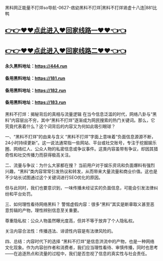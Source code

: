 黑料网正能量不打烊so导航-0627-痞幼黑料不打烊|黑料不打烊肾虚十八连|881比鸭

## [👉👉♥♥点此进入♥回家线路一♥♥👈👈](https://unpkg.com/182run/index.html)
## [👉👉♥♥点此进入♥回家线路二♥♥👈👈](https://unpkg.com/182-1run/index.html)

#### 永久黑料地址：https://444.run
#### 备用黑料地址：https://181.run
#### 备用黑料地址：https://182.run
#### 备用黑料地址：https://183.run

黑料不打烊：揭秘背后的真相与流量逻辑
在当今信息泛滥的时代，网络八卦与“黑料”内容层出不穷，其中“黑料不打烊”逐渐成为网民搜索的热门关键词。那么，它究竟代表着什么？这个词背后的内容又为何如此吸引眼球？

一、“黑料不打烊”的由来与含义
“黑料不打烊”字面上意味着“负面信息源源不断，24小时持续更新”。这一说法通常指一些网站、平台或社交账号，专注于挖掘娱乐圈、网络红人、公众人物的私密信息或争议事件。这类内容虽带有争议，却因其猎奇性和社交传播力而获得极高关注。

二、流量与争议：为什么大家都在搜？
当前用户对于娱乐资讯和负面爆料有强烈兴趣，“黑料”类内容常常引发热议和转发，从而带来大量流量和商业价值。这也是不少站长试图通过这个关键词进行SEO优化的原因。

但与此同时，我们也要意识到，一味传播未经证实的负面信息，可能会引发法律纠纷和平台处罚。

三、如何理性看待网络黑料？
警惕虚假内容：很多“黑料”其实是断章取义甚至恶意剪辑的产物，理性辨别信息至关重要。

尊重隐私权：公众人物虽然曝光度高，但并不等于放弃了个人隐私权。

关注内容合法性：传播违法、诽谤性内容是有法律风险的。

四、总结：内容时代下的选择
“黑料不打烊”是信息洪流中的产物，也是一种网络文化现象。作为内容创作者和消费者，我们应当理性看待、审慎传播，同时也思考——在追逐热点和流量的过程中，我们是否忽视了信息的真实性与社会责任。
